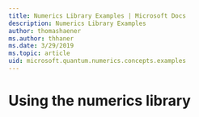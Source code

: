 ```yaml
---
title: Numerics Library Examples | Microsoft Docs
description: Numerics Library Examples
author: thomashaener
ms.author: thhaner
ms.date: 3/29/2019
ms.topic: article
uid: microsoft.quantum.numerics.concepts.examples
---
```


# Using the numerics library

